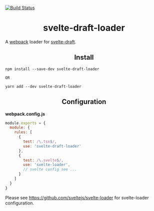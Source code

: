 [![Build Status](https://travis-ci.org/Mycl95/svelte-draft-loader.svg?branch=master)](https://travis-ci.org/Mycl95/svelte-draft-loader)

<h1 align="center">svelte-draft-loader</h1>

A [webpack](https://github.com/webpack) loader for [svelte-draft](https://github.com/mistlog/svelte-draft).

<h2 align="center">Install</h2>

```
npm install --save-dev svelte-draft-loader

OR

yarn add --dev svelte-draft-loader
```

<h2 align="center">Configuration</h2>
<strong>webpack.config.js</strong>

```javascript
module.exports = {
  module: {
    rules: [
      {
        test: /\.tsx$/,
        use: 'svelte-draft-loader'
      },
      {
        test: /\.svelte$/,
        use: 'svelte-loader',
        // svelte config see ...
      }
    ]
  }
}
```

Please see https://github.com/sveltejs/svelte-loader for svelte-loader configuration.
